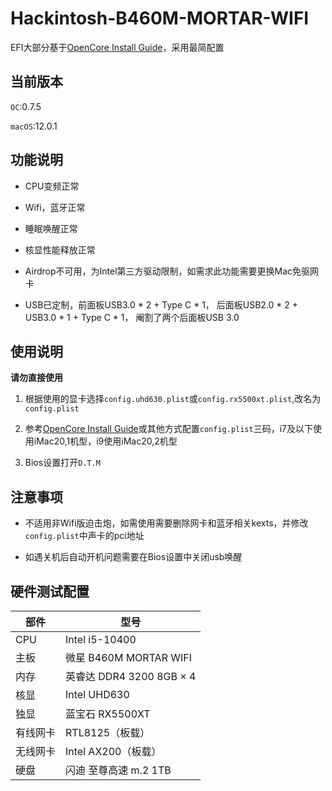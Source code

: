 # Hackintosh-B460M-MORTAR-WIFI

EFI大部分基于[OpenCore Install Guide](https://dortania.github.io/OpenCore-Install-Guide/)，采用最简配置

## 当前版本

`OC`:0.7.5

`macOS`:12.0.1

## 功能说明

- CPU变频正常

- Wifi，蓝牙正常

- 睡眠唤醒正常

- 核显性能释放正常

- Airdrop不可用，为Intel第三方驱动限制，如需求此功能需要更换Mac免驱网卡

- USB已定制，前面板USB3.0 * 2 + Type C * 1， 后面板USB2.0 * 2 + USB3.0 * 1 + Type C * 1， 阉割了两个后面板USB 3.0

## 使用说明

**请勿直接使用**

1. 根据使用的显卡选择`config.uhd630.plist`或`config.rx5500xt.plist`,改名为`config.plist`

2. 参考[OpenCore Install Guide](https://dortania.github.io/OpenCore-Install-Guide/config.plist/comet-lake.html#platforminfo)或其他方式配置`config.plist`三码，i7及以下使用iMac20,1机型，i9使用iMac20,2机型

3. Bios设置打开`D.T.M`

## 注意事项

- 不适用非Wifi版迫击炮，如需使用需要删除网卡和蓝牙相关kexts，并修改`config.plist`中声卡的pci地址

- 如遇关机后自动开机问题需要在Bios设置中关闭usb唤醒

## 硬件测试配置

| 部件     | 型号                     |
| -------- | ------------------------ |
| CPU      | Intel i5-10400           |
| 主板     | 微星 B460M MORTAR WIFI   |
| 内存     | 英睿达 DDR4 3200 8GB × 4 |
| 核显     | Intel UHD630            |
| 独显     | 蓝宝石 RX5500XT          |
| 有线网卡 | RTL8125（板载）          |
| 无线网卡 | Intel AX200（板载）      |
| 硬盘     | 闪迪 至尊高速 m.2 1TB    |
